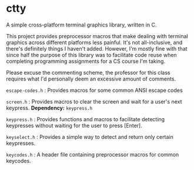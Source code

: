 # ctty

A simple cross-platform terminal graphics library, written in C.

This project provides preprocessor macros that make dealing with terminal graphics across different platforms less painful.
It's not all-inclusive, and there's definitely things I haven't added.
However, I'm mostly fine with that since half the purpose of this library was to facilitate code reuse when completing programming assignments for a CS course I'm taking.

Please excuse the commenting scheme, the professor for this class requires what I'd personally deem an excessive amount of comments.

`escape-codes.h` : Provides macros for some common ANSI escape codes

`screen.h` : Provides macros to clear the screen and wait for a user's next keypress. **Dependency:** `keypress.h`

`keypress.h` : Provides functions and macros to facilitate detecting keypresses without waiting for the user to press [Enter].

`keyselect.h` : Provides a simple way to detect and return only certain keypresses.

`keycodes.h` : A header file containing preprocessor macros for common keycodes.
